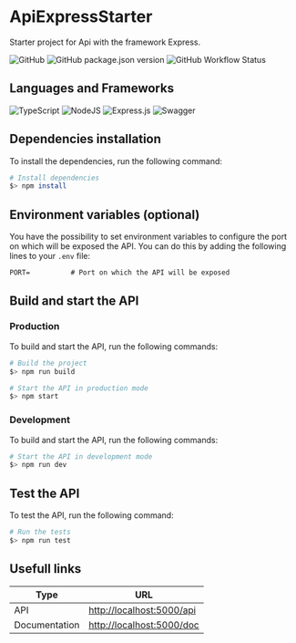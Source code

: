 # ApiExpressStarter

Starter project for Api with the framework Express.

![GitHub](https://img.shields.io/github/license/mvetois/ApiExpressStarter?style=flat-square)
![GitHub package.json version](https://img.shields.io/github/package-json/v/mvetois/ApiExpressStarter?style=flat-square)
![GitHub Workflow Status](https://img.shields.io/github/workflow/status/mvetois/ApiExpressStarter/Tests%20and%20lintint?style=flat-square)

## Languages and Frameworks

![TypeScript](https://img.shields.io/badge/typescript-%23007ACC.svg?style=for-the-badge&logo=typescript&logoColor=white)
![NodeJS](https://img.shields.io/badge/node.js-6DA55F?style=for-the-badge&logo=node.js&logoColor=white)
![Express.js](https://img.shields.io/badge/express.js-%23404d59.svg?style=for-the-badge&logo=express&logoColor=%2361DAFB)
![Swagger](https://img.shields.io/badge/-Swagger-%23Clojure?style=for-the-badge&logo=swagger&logoColor=white)

## Dependencies installation

To install the dependencies, run the following command:

```bash
# Install dependencies
$> npm install
```

## Environment variables (optional)

You have the possibility to set environment variables to configure the port on which will be exposed the API. You can do this by adding the following lines to your `.env` file:


```dosini
PORT=          # Port on which the API will be exposed
```

## Build and start the API

### Production

To build and start the API, run the following commands:

```bash
# Build the project
$> npm run build

# Start the API in production mode
$> npm start
```

### Development

To build and start the API, run the following commands:

```bash
# Start the API in development mode
$> npm run dev
```

## Test the API

To test the API, run the following command:

```bash
# Run the tests
$> npm run test
```

## Usefull links

| Type          | URL                                                    |
| ------------- | ------------------------------------------------------ |
| API           | [http://localhost:5000/api](http://localhost:5000/api) |
| Documentation | [http://localhost:5000/doc](http://localhost:5000/doc) |